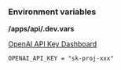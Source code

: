 ### Environment variables

**/apps/api/.dev.vars**

[OpenAI API Key Dashboard](https://platform.openai.com/api-keys)

```env
OPENAI_API_KEY = "sk-proj-xxx"
```